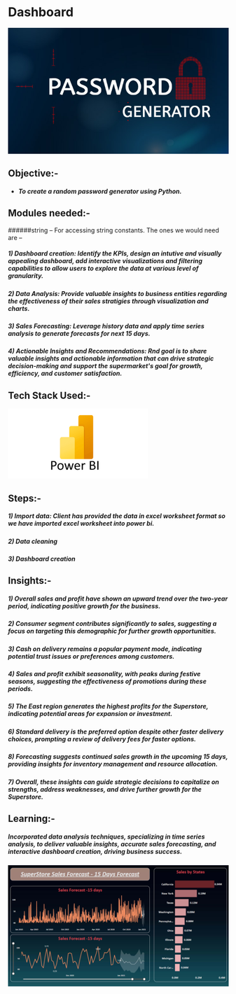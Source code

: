 # Dashboard
![image](https://github.com/gauraishwarya/Project-Images/blob/main/Password%20Generator.jpg)
## Objective:-
- ##### To create a random password generator using Python. 
## Modules needed:-
######string – For accessing string constants. The ones we would need are –
##### 1) Dashboard creation: Identify the KPIs, design an intutive and visually appealing dashboard, add interactive visualizations and filtering capabilities to allow users to explore the data at various level of granularity.
##### 2) Data Analysis: Provide valuable insights to business entities regarding the effectiveness of their sales stratigies through visualization and charts.
##### 3) Sales Forecasting: Leverage history data and apply time series analysis to generate forecasts for next 15 days.
##### 4) Actionable Insights and Recommendations: Rnd goal is to share valuable insights and actionable information that can drive strategic decision-making and support the supermarket's goal for growth, efficiency, and customer satisfaction.
## Tech Stack Used:-
![Techstack](https://github.com/gauraishwarya/Project-Images/blob/main/Power%20Bi%20icon.png?raw=true)
## Steps:-
##### 1) Import data: Client has provided the data in excel worksheet format so we have imported excel worksheet into power bi.
##### 2) Data cleaning
##### 3) Dashboard creation
## Insights:-
##### 1) Overall sales and profit have shown an upward trend over the two-year period, indicating positive growth for the business.
##### 2) Consumer segment contributes significantly to sales, suggesting a focus on targeting this demographic for further growth opportunities.
##### 3) Cash on delivery remains a popular payment mode, indicating potential trust issues or preferences among customers.
##### 4) Sales and profit exhibit seasonality, with peaks during festive seasons, suggesting the effectiveness of promotions during these periods.
##### 5) The East region generates the highest profits for the Superstore, indicating potential areas for expansion or investment.
##### 6) Standard delivery is the preferred option despite other faster delivery choices, prompting a review of delivery fees for faster options.
##### 8) Forecasting suggests continued sales growth in the upcoming 15 days, providing insights for inventory management and resource allocation.
##### 7) Overall, these insights can guide strategic decisions to capitalize on strengths, address weaknesses, and drive further growth for the Superstore.
## Learning:-
##### Incorporated data analysis techniques, specializing in time series analysis, to deliver valuable insights, accurate sales forecasting, and interactive dashboard creation, driving business success.
![image](https://github.com/gauraishwarya/Project-Images/blob/main/Superstore%20dashboard%202.png)
